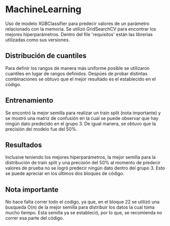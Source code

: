 # MachineLearning
Uso de modelo XGBClassifier para predecir valores de un parámetro relacionado con la memoria. Se utilizó GridSearchCV para encontrar los mejores hiperparámetros.
Dentro del file 'requisitos' están las librerias utilizadas como sus versiones.

## Distribución de cuantiles
Para definir los rangos de manera más uniforme posible se utilizaron cuantiles en lugar de rangos definidos. Despúes de probar distintas combinaciones se obtuvo que el mejor resultado es el establecido en el código. 

## Entrenamiento
Se encontró la mejor semilla para realizar un train split (nota importante) y se mostró una matriz de confusión en la cual se puede observar que hay ningún dato predecido en el grupo 3. De igual manera, se obtuvo que la precisión del modelo fue del 50%. 

## Resultados
Inclusive teniendo los mejores hiperparámetros, la mejor semilla para la distribución de train split y una precisión del 50% al momento de predecir valores de prueba no se logró predecir ningún dato dentro del grupo 3. Esto se puede apreciar en los últimos dos bloques de código.

## Nota importante
No hace falta correr todo el codigo, ya que, en el bloque 22 se utilizó una busqueda O(n) de la mejor semilla para distribuir los datos la cual toma mucho tiempo. Esta semilla ya se estableció, por lo que, se recomienda no correr esa parte del código.  
